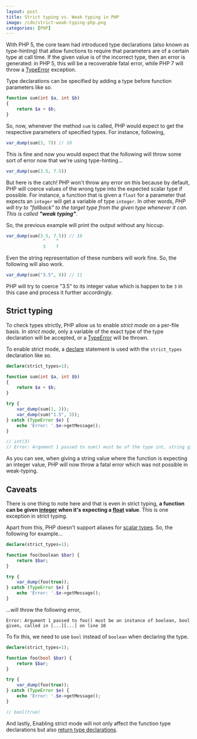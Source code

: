 ```yaml
---
layout: post
title: Strict typing vs. Weak typing in PHP
image: /cdn/strict-weak-typing-php.png
categories: [PHP]
---
```


With PHP 5, the core team had introduced type declarations (also known as type-hinting) that allow functions to require that parameters are of a certain type at call time. If the given value is of the incorrect type, then an error is generated: in PHP 5, this will be a recoverable fatal error, while PHP 7 will throw a [TypeError](https://www.php.net/manual/en/class.typeerror.php) exception.

Type declarations can be specified by adding a type before function parameters like so.

```php
function sum(int $a, int $b) 
{
    return $a + $b;
}
```

So, now, whenever the method `sum` is called, PHP would expect to get the respective parameters of specified types. For instance, following,

```php
var_dump(sum(3, 7)) // 10
```

This is fine and now you would expect that the following will throw some sort of error now that we're using type-hinting...

```php
var_dump(sum(3.5, 7.5)) 
```

But here is the catch! PHP won't throw any error on this because by default, PHP will coerce values of the wrong type into the expected scalar type if possible. For instance, a function that is given a `float` for a parameter that expects an `integer` will get a variable of type `integer`. In other words, *PHP will try to "fallback" to the target type from the given type whenever it can. This is called **"weak typing"***. 

So, the previous example will print the output without any hiccup.

```php
var_dump(sum(3.5, 7.5)) // 10
              ^    ^
              3    7
```

Even the string representation of these numbers will work fine. So, the following will also work.

```php
var_dump(sum("3.5", 8)) // 11
```

PHP will try to coerce "3.5" to its integer value which is happen to be `3` in this case and process it further accordingly.

## Strict typing

To check types strictly, PHP allow us to enable *strict mode* on a per-file basis. In *strict mode*, only a variable of the exact type of the type declaration will be accepted, or a [TypeError](https://www.php.net/manual/en/class.typeerror.php) will be thrown.

To enable strict mode, a [declare](https://www.php.net/manual/en/control-structures.declare.php) statement is used with the `strict_types` declaration like so.

```php
declare(strict_types=1);

function sum(int $a, int $b) 
{
    return $a + $b;
}

try {
    var_dump(sum(1, 2));
    var_dump(sum("1.5", 3)); 
} catch (TypeError $e) {
    echo 'Error: '.$e->getMessage();
} 

// int(3)
// Error: Argument 1 passed to sum() must be of the type int, string given, called in [...][...] on line 11
```

As you can see, when giving a string value where the function is expecting an integer value, PHP will now throw a fatal error which was not possible in weak-typing.

## Caveats

There is one thing to note here and that is even in strict typing, **a function can be given [integer](https://www.php.net/manual/en/language.types.integer.php) when it's expecting a [float](https://www.php.net/manual/en/language.types.float.php) value**. This is one exception in strict typing.

Apart from this, PHP doesn't support aliases for [scalar types](https://www.php.net/manual/en/functions.arguments.php#functions.arguments.type-declaration.types). So, the following for example...

```php
declare(strict_types=1);

function foo(boolean $bar) {
    return $bar;
}

try {
    var_dump(foo(true));
} catch (TypeError $e) {
    echo 'Error: '.$e->getMessage();
}
```

...will throw the following error,

```
Error: Argument 1 passed to foo() must be an instance of boolean, bool given, called in [...][...] on line 10
```

To fix this, we need to use `bool` instead of `boolean` when declaring the type.

```php
declare(strict_types=1);

function foo(bool $bar) {
    return $bar;
}

try {
    var_dump(foo(true));
} catch (TypeError $e) {
    echo 'Error: '.$e->getMessage();
}

// bool(true)
```

And lastly, Enabling strict mode will not only affect the function type declarations but also [return type declarations](https://www.php.net/manual/en/functions.returning-values.php#functions.returning-values.type-declaration).














